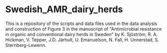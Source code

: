 # Swedish_AMR_dairy_herds
This is a repository of the scripts and data files used in the data analysis and construction of Figure 3 in the manuscript of "Antimicrobial resistance in organic and conventional dairy herds in Sweden" by K. Sjöström, R. A. Hickman, V. Tepper, J.D. Järhult, U. Emanuelson, N. Fall, H. Unnerstad, S. Sternberg-Lewerin.


